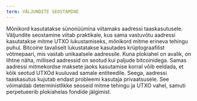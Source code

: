 ```yaml
---
term: VÄLJUNDITE SEOSTAMINE
---
```


Mõnikord kasutatakse sünonüümina viitamaks aadressi taaskasutusele. Väljundite seostamine viitab praktikale, kus sama vastuvõtu aadressi kasutatakse mitme UTXO lukustamiseks, mõnikord mitme erineva tehingu puhul. Bitcoine tavaliselt lukustatakse kasutades krüptograafilist võtmepaari, mis vastab unikaalsele aadressile. Kuna plokiahel on avalik, on lihtne näha, millised aadressid on seotud kui paljude bitcoinidega. Samas aadressi mitmekordse maksete jaoks kasutamise korral võib eeldada, et kõik seotud UTXOd kuuluvad samale entiteedile. Seega, aadressi taaskasutus kujutab endast probleemi kasutaja privaatsusele. See võimaldab deterministlikke seoseid mitme tehingu ja UTXO vahel, samuti perpetueerib plokiahelas fondide jälgimist.